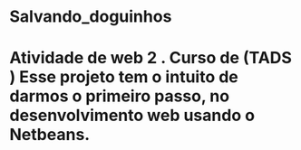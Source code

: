 # Salvando_doguinhos
# Atividade de web 2 . Curso de (TADS )    Esse projeto tem o intuito de darmos o  **primeiro passo**,  no desenvolvimento web usando o **Netbeans**.  
